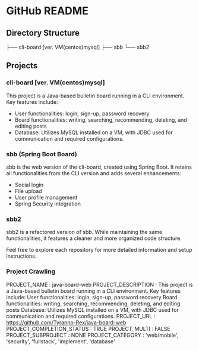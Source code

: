 # GitHub README

## Directory Structure
├── cli-board [ver. VM(centos)mysql]
├── sbb
└── sbb2

## Projects

### cli-board [ver. VM(centos)mysql]
This project is a Java-based bulletin board running in a CLI environment. Key features include:
- User functionalities: login, sign-up, password recovery
- Board functionalities: writing, searching, recommending, deleting, and editing posts
- Database: Utilizes MySQL installed on a VM, with JDBC used for communication and required configurations.

### sbb (Spring Boot Board)
sbb is the web version of the cli-board, created using Spring Boot. It retains all functionalities from the CLI version and adds several enhancements:
- Social login
- File upload
- User profile management
- Spring Security integration

### sbb2
sbb2 is a refactored version of sbb. While maintaining the same functionalities, it features a cleaner and more organized code structure.

Feel free to explore each repository for more detailed information and setup instructions.


### Project Crawling
PROJECT_NAME : java-board-web
PROJECT_DESCRIPTION : This project is a Java-based bulletin board running in a CLI environment. Key features include: User functionalities: login, sign-up, password recovery Board functionalities: writing, searching, recommending, deleting, and editing posts Database: Utilizes MySQL installed on a VM, with JDBC used for communication and required configurations.
PROJECT_URL : https://github.com/Tyranno-Rex/java-board-web
PROJECT_COMPLETION_STATUS : TRUE
PROJECT_MULTI : FALSE
PROJECT_SUBPROJECT : NONE
PROJECT_CATEGORY : 'web/mobile', 'security', 'fullstack', 'implement', 'database'